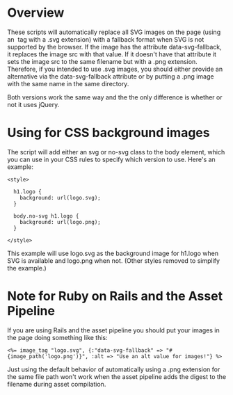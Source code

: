 Overview
========

These scripts will automatically replace all SVG images on the page (using an <img> tag with a .svg extension) with a fallback format when SVG is not supported by the browser. If the image has the attribute data-svg-fallback, it replaces the image src with that value. If it doesn't have that attribute it sets the image src to the same filename but with a .png extension. Therefore, if you intended to use .svg images, you should either provide an alternative via the data-svg-fallback attribute or by putting a .png image with the same name in the same directory.

Both versions work the same way and the the only difference is whether or not it uses jQuery.

Using for CSS background images
===============================

The script will add either an svg or no-svg class to the body element, which you can use in your CSS rules to specify which version to use. Here's an example:

    <style>

      h1.logo {
        background: url(logo.svg);
      }

      body.no-svg h1.logo {
        background: url(logo.png);
      }

    </style>

This example will use logo.svg as the background image for h1.logo when SVG is available and logo.png when not. (Other styles removed to simplify the example.)

Note for Ruby on Rails and the Asset Pipeline
=============================================

If you are using Rails and the asset pipeline you should put your images in the page doing something like this:

    <%= image_tag "logo.svg", {:"data-svg-fallback" => "#{image_path('logo.png')}", :alt => "Use an alt value for images!"} %>

Just using the default behavior of automatically using a .png extension for the same file path won't work when the asset pipeline adds the digest to the filename during asset compilation.